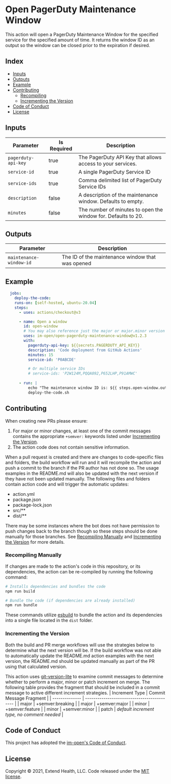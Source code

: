 # Open PagerDuty Maintenance Window

This action will open a PagerDuty Maintenance Window for the specified service for the specified amount of time.  It returns the window ID as an output so the window can be closed prior to the expiration if desired.
    
## Index 

- [Inputs](#inputs)
- [Outputs](#outputs)
- [Example](#example)
- [Contributing](#contributing)
  - [Recompiling](#recompiling)
  - [Incrementing the Version](#incrementing-the-version)
- [Code of Conduct](#code-of-conduct)
- [License](#license)
 
## Inputs
| Parameter           | Is Required | Description                                                    |
| ------------------- | ----------- | -------------------------------------------------------------- |
| `pagerduty-api-key` | true        | The PagerDuty API Key that allows access to your services.     |
| `service-id`        | true        | A single PagerDuty Service ID                                  |
| `service-ids`       | true        | Comma delimited list of PagerDuty Service IDs                  |
| `description`       | false       | A description of the maintenance window. Defaults to empty.    |
| `minutes`           | false       | The number of minutes to open the window for.  Defaults to 20. |

## Outputs
| Parameter               | Description                                      |
| ----------------------- | ------------------------------------------------ |
| `maintenance-window-id` | The ID of the maintenance window that was opened |


## Example

```yml
  jobs:
    deploy-the-code:
    runs-on: [self-hosted, ubuntu-20.04]
    steps:
      - uses: actions/checkout@v3

      - name: Open a window
        id: open-window
        # You may also reference just the major or major.minor version
        uses: im-open/open-pagerduty-maintenance-window@v1.2.3
        with:
          pagerduty-api-key: ${{secrets.PAGERDUTY_API_KEY}}
          description: 'Code deployment from GitHub Actions'
          minutes: 15
          service-id: 'P0ABCDE' 

          # Or multiple service IDs
          # service-ids: 'P2W124M,PQQA092,P652LHP,P91AMWC'
          
      - run: |
          echo "The maintenance window ID is: ${{ steps.open-window.outputs.maintenance-window-id }}"
          deploy-the-code.sh
```

## Contributing

When creating new PRs please ensure:

1. For major or minor changes, at least one of the commit messages contains the appropriate `+semver:` keywords listed under [Incrementing the Version](#incrementing-the-version).
1. The action code does not contain sensitive information.

When a pull request is created and there are changes to code-specific files and folders, the build workflow will run and it will recompile the action and push a commit to the branch if the PR author has not done so. The usage examples in the README.md will also be updated with the next version if they have not been updated manually. The following files and folders contain action code and will trigger the automatic updates:

- action.yml
- package.json
- package-lock.json
- src/\*\*
- dist/\*\*

There may be some instances where the bot does not have permission to push changes back to the branch though so these steps should be done manually for those branches. See [Recompiling Manually](#recompiling-manually) and [Incrementing the Version](#incrementing-the-version) for more details.

### Recompiling Manually

If changes are made to the action's code in this repository, or its dependencies, the action can be re-compiled by running the following command:

```sh
# Installs dependencies and bundles the code
npm run build

# Bundle the code (if dependencies are already installed)
npm run bundle
```

These commands utilize [esbuild](https://esbuild.github.io/getting-started/#bundling-for-node) to bundle the action and
its dependencies into a single file located in the `dist` folder.

### Incrementing the Version

Both the build and PR merge workflows will use the strategies below to determine what the next version will be.  If the build workflow was not able to automatically update the README.md action examples with the next version, the README.md should be updated manually as part of the PR using that calculated version.

This action uses [git-version-lite] to examine commit messages to determine whether to perform a major, minor or patch increment on merge.  The following table provides the fragment that should be included in a commit message to active different increment strategies.
| Increment Type | Commit Message Fragment                     |
| -------------- | ------------------------------------------- |
| major          | +semver:breaking                            |
| major          | +semver:major                               |
| minor          | +semver:feature                             |
| minor          | +semver:minor                               |
| patch          | *default increment type, no comment needed* |

## Code of Conduct

This project has adopted the [im-open's Code of Conduct](https://github.com/im-open/.github/blob/master/CODE_OF_CONDUCT.md).

## License

Copyright &copy; 2021, Extend Health, LLC. Code released under the [MIT license](LICENSE).

[git-version-lite]: https://github.com/im-open/git-version-lite
